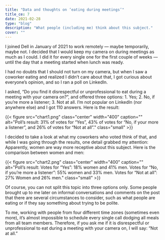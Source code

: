 ```yaml
---
title: "Data and thoughts on ‘eating during meetings’"
title_ce: 7
date: 2021-02-28
type: "blog"
description: "What people (including me) think about this subject."
cover: ""
---
```


I joined Dell in January of 2021 to work remotely — maybe temporarily, maybe not. I decided that I would keep my camera on during meetings as much as I could. I did it for every single one for the first couple of weeks — until the day that a meeting started when lunch was ready.

I had no doubts that I should not turn on my camera, but when I saw a coworker eating and realized I didn’t care about that, I got curious about everyone’s opinion, and so I ran a poll on LinkedIn.

I asked, “Do you find it disrespectful or unprofessional to eat during a meeting with your camera on?”, and offered three options: 1. Yes; 2. No, if you’re more a listener; 3. Not at all. I’m not popular on LinkedIn (nor anywhere else) and I got 110 answers. Here is the result:

{{< figure src="chart1.png" class="center" width="400" caption="" alt="Poll’s result: 31% of votes for “Yes”, 43% of votes for “No, if your more a listener”, and 26% of votes for “Not at all”." class="small" >}}

I decided to take a look at what my coworkers who voted think of that, and while I was going through the results, one detail grabbed my attention: Apparently, women are way more receptive about this subject. Here is the comparison between women and men:

{{< figure src="chart2.png" class="center" width="400" caption="" alt="Poll’s result: Votes for “Yes”: 18% women and 41% men. Votes for “No, if you’re more a listener”: 55% women and 33% men. Votes for “Not at all”: 27% Women and 26% men." class="small" >}}

Of course, you can not split this topic into three options only. Some people brought up to me later on informal conversations and comments on the post that there are several circumstances to consider, such as what people are eating or if they say something about trying to be polite.

To me, working with people from four different time zones (sometimes even more), it’s almost impossible to schedule every single call dodging all meals from all team members. Therefore, if you ask me if it is disrespectful or unprofessional to eat during a meeting with your camera on, I will say: “Not at all.”